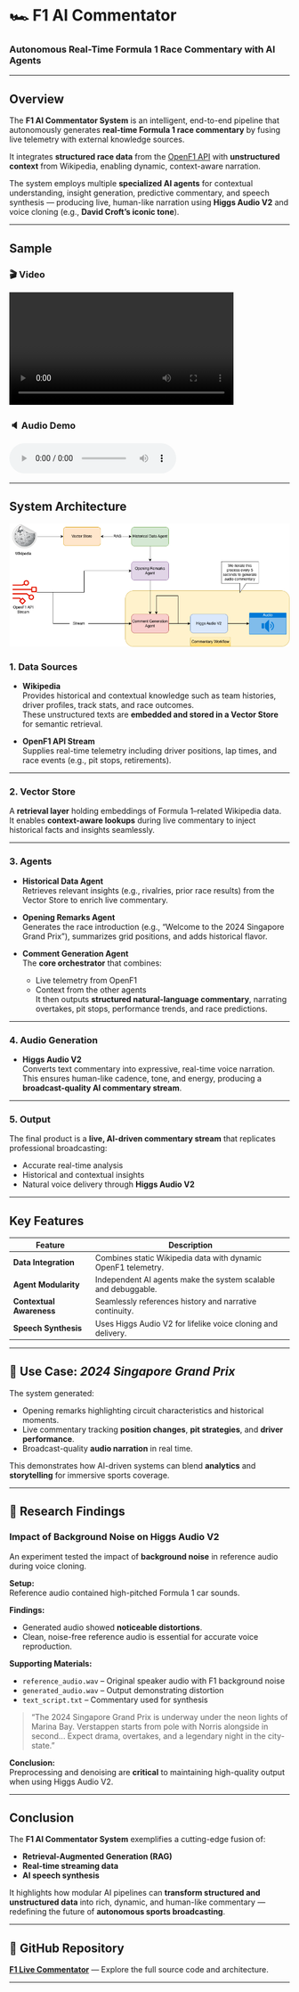 # 🏎️ F1 AI Commentator

### Autonomous Real-Time Formula 1 Race Commentary with AI Agents

---

## Overview

The **F1 AI Commentator System** is an intelligent, end-to-end pipeline that autonomously generates **real-time Formula 1 race commentary** by fusing live telemetry with external knowledge sources.  

It integrates **structured race data** from the [OpenF1 API](https://openf1.org/) with **unstructured context** from Wikipedia, enabling dynamic, context-aware narration.  

The system employs multiple **specialized AI agents** for contextual understanding, insight generation, predictive commentary, and speech synthesis — producing live, human-like narration using **Higgs Audio V2** and voice cloning (e.g., **David Croft’s iconic tone**).

---
## Sample
### 🎬 Video

<video src="https://drive.google.com/file/d/1sTj7iE1fvAoRFwN86KxaxcuqI2pGgeFY/view?usp=drive_link" type="video/mp4" width="80%" controls>
</video>

### 🔈 Audio Demo
<audio src="https://github.com/user-attachments/files/23151336/audio_without_background_noise.wav" type="audio/wav" controls>
</audio>

--- 

## System Architecture

![Image](f1-ai-commentator.png)

### 1. **Data Sources**

- **Wikipedia**  
  Provides historical and contextual knowledge such as team histories, driver profiles, track stats, and race outcomes.  
  These unstructured texts are **embedded and stored in a Vector Store** for semantic retrieval.

- **OpenF1 API Stream**  
  Supplies real-time telemetry including driver positions, lap times, and race events (e.g., pit stops, retirements).

---

### 2. **Vector Store**

A **retrieval layer** holding embeddings of Formula 1–related Wikipedia data.  
It enables **context-aware lookups** during live commentary to inject historical facts and insights seamlessly.

---

### 3. **Agents**

- **Historical Data Agent**  
  Retrieves relevant insights (e.g., rivalries, prior race results) from the Vector Store to enrich live commentary.  

- **Opening Remarks Agent**  
  Generates the race introduction (e.g., “Welcome to the 2024 Singapore Grand Prix”), summarizes grid positions, and adds historical flavor.  

- **Comment Generation Agent**  
  The **core orchestrator** that combines:  
  - Live telemetry from OpenF1  
  - Context from the other agents  
  It then outputs **structured natural-language commentary**, narrating overtakes, pit stops, performance trends, and race predictions.

---

### 4. **Audio Generation**

- **Higgs Audio V2**  
  Converts text commentary into expressive, real-time voice narration.  
  This ensures human-like cadence, tone, and energy, producing a **broadcast-quality AI commentary stream**.

---

### 5. **Output**

The final product is a **live, AI-driven commentary stream** that replicates professional broadcasting:
- Accurate real-time analysis  
- Historical and contextual insights  
- Natural voice delivery through **Higgs Audio V2**

---

## Key Features

| Feature | Description |
|----------|--------------|
| **Data Integration** | Combines static Wikipedia data with dynamic OpenF1 telemetry. |
| **Agent Modularity** | Independent AI agents make the system scalable and debuggable. |
| **Contextual Awareness** | Seamlessly references history and narrative continuity. |
| **Speech Synthesis** | Uses Higgs Audio V2 for lifelike voice cloning and delivery. |

---

## 🏁 Use Case: *2024 Singapore Grand Prix*

The system generated:
- Opening remarks highlighting circuit characteristics and historical moments.  
- Live commentary tracking **position changes**, **pit strategies**, and **driver performance**.  
- Broadcast-quality **audio narration** in real time.

This demonstrates how AI-driven systems can blend **analytics** and **storytelling** for immersive sports coverage.

---

## 🔬 Research Findings

### Impact of Background Noise on Higgs Audio V2

An experiment tested the impact of **background noise** in reference audio during voice cloning.

**Setup:**  
Reference audio contained high-pitched Formula 1 car sounds.

**Findings:**
- Generated audio showed **noticeable distortions**.  
- Clean, noise-free reference audio is essential for accurate voice reproduction.

**Supporting Materials:**
- `reference_audio.wav` – Original speaker audio with F1 background noise  
- `generated_audio.wav` – Output demonstrating distortion  
- `text_script.txt` – Commentary used for synthesis

> “The 2024 Singapore Grand Prix is underway under the neon lights of Marina Bay. Verstappen starts from pole with Norris alongside in second... Expect drama, overtakes, and a legendary night in the city-state.”

**Conclusion:**  
Preprocessing and denoising are **critical** to maintaining high-quality output when using Higgs Audio V2.

---

##  Conclusion

The **F1 AI Commentator System** exemplifies a cutting-edge fusion of:
- **Retrieval-Augmented Generation (RAG)**  
- **Real-time streaming data**  
- **AI speech synthesis**

It highlights how modular AI pipelines can **transform structured and unstructured data** into rich, dynamic, and human-like commentary — redefining the future of **autonomous sports broadcasting**.

---

## 🔗 GitHub Repository

 [**F1 Live Commentator**](#) — Explore the full source code and architecture.

---
